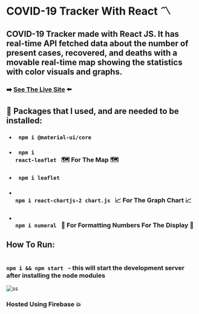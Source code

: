 # COVID-19 Tracker With React 〽️

## COVID-19 Tracker made with React JS. It has real-time API fetched data about the number of present cases, recovered, and deaths with a movable real-time map showing the statistics with color visuals and graphs.


### ➡️ [See The Live Site](https://covid-19-tracker-d2982.web.app/) ⬅️

## 🧱 Packages that I used, and are needed to be installed:

* ### <code> npm i @material-ui/core </code>
* ###  <code> npm i react-leaflet </code> 🗺️ For The Map 🗺️
* ###  <code> npm i leaflet </code>
* ###  <code> npm i react-chartjs-2 chart.js </code> 📈 For The Graph Chart 📈
* ###  <code> npm i numeral </code> 🔢 For Formatting Numbers For The Display 🔢
 
 
## How To Run:
### <code> npm i && npm start </code> - this will start the development server after installing the node modules

![ss](https://user-images.githubusercontent.com/55017730/92410540-0d45f900-f162-11ea-9a87-ed61f5d6b74a.png)

### Hosted Using Firebase 💥
